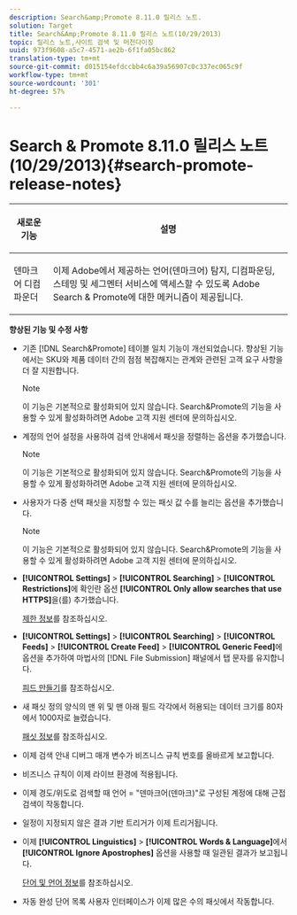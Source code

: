 ```yaml
---
description: Search&amp;Promote 8.11.0 릴리스 노트.
solution: Target
title: Search&Amp;Promote 8.11.0 릴리스 노트(10/29/2013)
topic: 릴리스 노트,사이트 검색 및 머천다이징
uuid: 973f9608-a5c7-4571-ae2b-6f1fa05bc862
translation-type: tm+mt
source-git-commit: d015154efdccbb4c6a39a56907c0c337ec065c9f
workflow-type: tm+mt
source-wordcount: '301'
ht-degree: 57%

---
```



# Search &amp; Promote 8.11.0 릴리스 노트(10/29/2013){#search-promote-release-notes}

<table> 
 <thead> 
  <tr> 
   <th colname="col1" class="entry"> <p>새로운 기능 </p> </th> 
   <th colname="col2" class="entry"> <p>설명 </p> </th> 
  </tr> 
 </thead>
 <tbody> 
  <tr> 
   <td colname="col1"> <p> 덴마크어 디컴파운더 </p> </td> 
   <td colname="col2"> <p> 이제 Adobe에서 제공하는 언어(덴마크어) 탐지, 디컴파운딩, 스테밍 및 세그멘터 서비스에 액세스할 수 있도록 <span class="keyword"> Adobe Search &amp; Promote</span>에 대한 메커니즘이 제공됩니다. </p> </td> 
  </tr> 
 </tbody> 
</table>

**향상된 기능 및 수정 사항**

* 기존 [!DNL Search&Promote] 테이블 일치 기능이 개선되었습니다. 향상된 기능에서는 SKU와 제품 데이터 간의 점점 복잡해지는 관계와 관련된 고객 요구 사항을 더 잘 지원합니다.

   >[!NOTE]
   >
   >이 기능은 기본적으로 활성화되어 있지 않습니다. Search&amp;Promote의 기능을 사용할 수 있게 활성화하려면 Adobe 고객 지원 센터에 문의하십시오.

* 계정의 언어 설정을 사용하여 검색 안내에서 패싯을 정렬하는 옵션을 추가했습니다.

   >[!NOTE]
   이 기능은 기본적으로 활성화되어 있지 않습니다. Search&amp;Promote의 기능을 사용할 수 있게 활성화하려면 Adobe 고객 지원 센터에 문의하십시오.

* 사용자가 다중 선택 패싯을 지정할 수 있는 패싯 값 수를 늘리는 옵션을 추가했습니다.

   >[!NOTE]
   이 기능은 기본적으로 활성화되어 있지 않습니다. Search&amp;Promote의 기능을 사용할 수 있게 활성화하려면 Adobe 고객 지원 센터에 문의하십시오.

* **[!UICONTROL Settings]** > **[!UICONTROL Searching]** > **[!UICONTROL Restrictions]**&#x200B;에 확인란 옵션 **[!UICONTROL Only allow searches that use HTTPS]**&#x200B;을(를) 추가했습니다.

   [제한 정보](../c-about-settings-menu/c-about-searching-menu.md#concept_B5B527E04EBF4E9AB5956EEF881DDBF1)를 참조하십시오.

* **[!UICONTROL Settings]** > **[!UICONTROL Searching]** > **[!UICONTROL Feeds]** > **[!UICONTROL Create Feed]** > **[!UICONTROL Generic Feed]**&#x200B;에 옵션을 추가하여 마법사의 [!DNL File Submission] 패널에서 탭 문자를 유지합니다.

   [피드 만들기](../c-about-settings-menu/c-about-searching-menu.md#task_63179C1FC359497483CD6CE13FD1C250)를 참조하십시오.

* 새 패싯 정의 양식의 맨 위 및 맨 아래 필드 각각에서 허용되는 데이터 크기를 80자에서 1000자로 늘렸습니다.

   [패싯 정보](../c-about-design-menu/c-about-facets.md#concept_FA912B3B41EE493DB2F492D188457FF5)를 참조하십시오.

* 이제 검색 안내 디버그 매개 변수가 비즈니스 규칙 번호를 올바르게 보고합니다.
* 비즈니스 규칙이 이제 라이브 환경에 적용됩니다.
* 이제 경도/위도로 검색할 때 언어 = &quot;덴마크어(덴마크)&quot;로 구성된 계정에 대해 근접 검색이 작동합니다.
* 일정이 지정되지 않은 결과 기반 트리거가 이제 트리거됩니다.
* 이제 **[!UICONTROL Linguistics]** > **[!UICONTROL Words & Language]**&#x200B;에서 **[!UICONTROL Ignore Apostrophes]** 옵션을 사용할 때 일관된 결과가 보고됩니다.

   [단어 및 언어 정보](../c-about-linguistics-menu/c-about-words-and-language.md#concept_CEB4B9576F3C4E2EB87B352EEC738D79)를 참조하십시오.

* 자동 완성 단어 목록 사용자 인터페이스가 이제 많은 수의 패싯에서 작동합니다.

